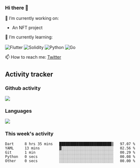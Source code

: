 ### Hi there 👋

🔭 I’m currently working on:
- An NFT project

🌱 I’m currently learning:<br><br>
![Flutter](https://img.shields.io/badge/-flutter-53B7F7.svg?style=for-the-badge&logo=flutter&logoColor=white)
![Solidity](https://img.shields.io/badge/solidity-7a86cb.svg?style=for-the-badge&logo=solidity&logoColor=1c1c1c)
![Python](https://img.shields.io/badge/-python-306998.svg?style=for-the-badge&logo=python&logoColor=yellow)
![Go](https://img.shields.io/badge/go-%2300ADD8.svg?style=for-the-badge&logo=go&logoColor=white)

📫 How to reach me: [Twitter](https://twitter.com/s_1see)

## Activity tracker
### Github activity
<img src="https://github-readme-stats.vercel.app/api?username=s1see&custom_title=s1see's Github Stats&count_private=true&show_icons=true&theme=vue">

### Languages
<img src="https://github-readme-stats.vercel.app/api/top-langs/?username=s1see&layout=compact&theme=vue">

### This week's activity
<!--START_SECTION:waka-->

```text
Dart     8 hrs 35 mins   ████████████████████████▒   97.07 %
YAML     13 mins         ▓░░░░░░░░░░░░░░░░░░░░░░░░   02.56 %
Git      1 min           ░░░░░░░░░░░░░░░░░░░░░░░░░   00.29 %
Python   0 secs          ░░░░░░░░░░░░░░░░░░░░░░░░░   00.08 %
Other    0 secs          ░░░░░░░░░░░░░░░░░░░░░░░░░   00.00 %
```

<!--END_SECTION:waka-->
